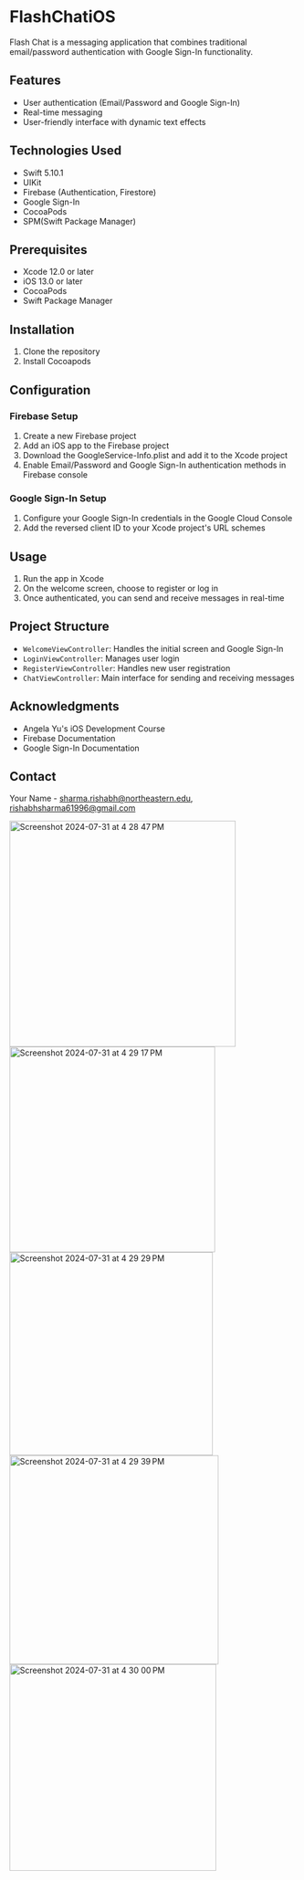 # FlashChatiOS
Flash Chat is a messaging application that combines traditional email/password authentication with Google Sign-In functionality. 

## Features

- User authentication (Email/Password and Google Sign-In)
- Real-time messaging
- User-friendly interface with dynamic text effects

## Technologies Used

- Swift 5.10.1
- UIKit
- Firebase (Authentication, Firestore)
- Google Sign-In
- CocoaPods
- SPM(Swift Package Manager)

## Prerequisites
- Xcode 12.0 or later
- iOS 13.0 or later
- CocoaPods
- Swift Package Manager


## Installation
1. Clone the repository
2. Install Cocoapods

## Configuration

### Firebase Setup
1. Create a new Firebase project
2. Add an iOS app to the Firebase project
3. Download the GoogleService-Info.plist and add it to the Xcode project
4. Enable Email/Password and Google Sign-In authentication methods in Firebase console

### Google Sign-In Setup
1. Configure your Google Sign-In credentials in the Google Cloud Console
2. Add the reversed client ID to your Xcode project's URL schemes


## Usage

1. Run the app in Xcode
2. On the welcome screen, choose to register or log in
3. Once authenticated, you can send and receive messages in real-time

## Project Structure

- `WelcomeViewController`: Handles the initial screen and Google Sign-In
- `LoginViewController`: Manages user login
- `RegisterViewController`: Handles new user registration
- `ChatViewController`: Main interface for sending and receiving messages

 ## Acknowledgments
- Angela Yu's iOS Development Course
- Firebase Documentation
- Google Sign-In Documentation

## Contact

Your Name - sharma.rishabh@northeastern.edu, rishabhsharma61996@gmail.com

<img width="396" alt="Screenshot 2024-07-31 at 4 28 47 PM" src="https://github.com/user-attachments/assets/637e1b4e-b26a-426b-ad4f-984fc4be89f4">
<img width="360" alt="Screenshot 2024-07-31 at 4 29 17 PM" src="https://github.com/user-attachments/assets/f0976e9c-b376-47b4-9721-61aefbc8c2e9">
<img width="356" alt="Screenshot 2024-07-31 at 4 29 29 PM" src="https://github.com/user-attachments/assets/71a9fd21-702c-41d1-80cf-e246660dddbb">
<img width="366" alt="Screenshot 2024-07-31 at 4 29 39 PM" src="https://github.com/user-attachments/assets/8a64f8b6-7e34-4ce8-9d54-a9d6159a0f6d">
<img width="362" alt="Screenshot 2024-07-31 at 4 30 00 PM" src="https://github.com/user-attachments/assets/964f1926-d7a8-48ef-85b6-c241ca80c0aa">
